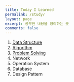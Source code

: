 ```yaml
---
title: Today I Learned
permalink: /study/
layout: page
excerpt: 공부한 내용을 정리하는 곳
comments: false
---
```


1. [Data Structure](/til/data_structure/)
2. [Algorithm](/til/algorithm/)
3. [Problem Solving](/til/problem_solving/)
4. Network
5. Operation System
6. Database
7. Design Pattern

